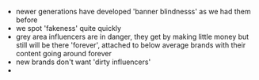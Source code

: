 - newer generations have developed 'banner blindnesss' as we had them before
- we spot 'fakeness' quite quickly
- grey area influencers are in danger, they get by making little money but still will be there 'forever', attached to below average brands with their content going around forever
- new brands don't want 'dirty influencers'
- 